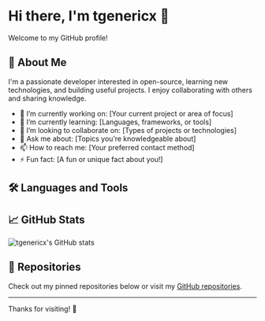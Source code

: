 # Hi there, I'm tgenericx 👋

Welcome to my GitHub profile!

## 🚀 About Me

I'm a passionate developer interested in open-source, learning new technologies, and building useful projects. I enjoy collaborating with others and sharing knowledge.

- 🔭 I’m currently working on: [Your current project or area of focus]
- 🌱 I’m currently learning: [Languages, frameworks, or tools]
- 👯 I’m looking to collaborate on: [Types of projects or technologies]
- 💬 Ask me about: [Topics you’re knowledgeable about]
- 📫 How to reach me: [Your preferred contact method]
- ⚡ Fun fact: [A fun or unique fact about you!]

## 🛠️ Languages and Tools



<!-- Add your actual tools/languages above -->

## 📈 GitHub Stats

![tgenericx's GitHub stats](https://github-readme-stats.vercel.app/api?username=tgenericx&show_icons=true&hide_title=true)

<!-- Optionally add more widgets or stats -->

## 📂 Repositories

Check out my pinned repositories below or visit my [GitHub repositories](https://github.com/tgenericx?tab=repositories).

---

Thanks for visiting! 🚀
